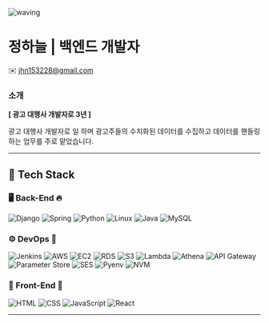 ![waving](https://capsule-render.vercel.app/api?type=waving&height=200&text=J.SKY&desc=Github&fontAlign=80&fontAlignY=40&color=gradient&descAlignY=60&descAlign=87)
# 정하늘 | 백엔드 개발자
✉️ jhn153228@gmail.com 


### 소개
**[ 광고 대행사 개발자로 3년 ]**

광고 대행사 개발자로 일 하며 광고주들의 수치화된 데이터를 수집하고 데이터를 핸들링하는 업무를 주로 맡았습니다.

---

## 🚀 Tech Stack

### 🖥️ Back-End 🔥
![Django](https://img.shields.io/badge/Django-092E20?style=for-the-badge&logo=django&logoColor=white)
![Spring](https://img.shields.io/badge/Spring-6DB33F?style=for-the-badge&logo=spring&logoColor=white)
![Python](https://img.shields.io/badge/Python-3776AB?style=for-the-badge&logo=python&logoColor=white)
![Linux](https://img.shields.io/badge/Linux-FCC624?style=for-the-badge&logo=linux&logoColor=black)
![Java](https://img.shields.io/badge/Java-007396?style=for-the-badge&logo=openjdk&logoColor=white)
![MySQL](https://img.shields.io/badge/MySQL-4479A1?style=for-the-badge&logo=mysql&logoColor=white)

### ⚙️ DevOps 🌝
![Jenkins](https://img.shields.io/badge/Jenkins-D24939?style=for-the-badge&logo=jenkins&logoColor=white)
![AWS](https://img.shields.io/badge/AWS-232F3E?style=for-the-badge&logo=amazonaws&logoColor=white)
![EC2](https://img.shields.io/badge/Amazon%20EC2-FF9900?style=for-the-badge&logo=amazonec2&logoColor=white)
![RDS](https://img.shields.io/badge/Amazon%20RDS-527FFF?style=for-the-badge&logo=amazonrds&logoColor=white)
![S3](https://img.shields.io/badge/Amazon%20S3-569A31?style=for-the-badge&logo=amazons3&logoColor=white)
![Lambda](https://img.shields.io/badge/AWS%20Lambda-FF9900?style=for-the-badge&logo=awslambda&logoColor=white)
![Athena](https://img.shields.io/badge/Amazon%20Athena-1B75BC?style=for-the-badge&logo=amazonaws&logoColor=white)
![API Gateway](https://img.shields.io/badge/AWS%20API%20Gateway-FF4F8B?style=for-the-badge&logo=amazonaws&logoColor=white)
![Parameter Store](https://img.shields.io/badge/AWS%20SSM-1E90FF?style=for-the-badge&logo=amazonaws&logoColor=white)
![SES](https://img.shields.io/badge/Amazon%20SES-0073BB?style=for-the-badge&logo=amazonaws&logoColor=white)
![Pyenv](https://img.shields.io/badge/Pyenv-3776AB?style=for-the-badge&logo=python&logoColor=white)
![NVM](https://img.shields.io/badge/NVM-303030?style=for-the-badge&logo=nodedotjs&logoColor=white)

### 🎨 Front-End 🐢 
![HTML](https://img.shields.io/badge/HTML-E34F26?style=for-the-badge&logo=html5&logoColor=white)
![CSS](https://img.shields.io/badge/CSS-1572B6?style=for-the-badge&logo=css3&logoColor=white)
![JavaScript](https://img.shields.io/badge/JavaScript-F7DF1E?style=for-the-badge&logo=javascript&logoColor=black)
![React](https://img.shields.io/badge/React-61DAFB?style=for-the-badge&logo=react&logoColor=black)



---

    
